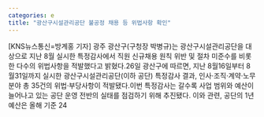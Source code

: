 ```yaml
---
categories: e
title: "광산구시설관리공단 불공정 채용 등 위법사항 확인"
---
```

[KNS뉴스통신=방계홍 기자] 광주 광산구(구청장 박병규)는 광산구시설관리공단을 대상으로 지난 8월 실시한 특정감사에서 직원 신규채용 원칙 위반 및 절차 미준수를 비롯한 다수의 위법사항을 적발했다고 밝혔다.26일 광산구에 따르면, 지난 8월16일부터 8월31일까지 실시한 광산구시설관리공단(이하 공단) 특정감사 결과, 인사·조직·계약·노무 분야 총 35건의 위법‧부당사항이 적발됐다.이번 특정감사는 갈수록 사업 범위와 예산이 늘어나고 있는 공단 운영 전반의 실태를 점검하기 위해 추진됐다. 이와 관련, 공단의 1년 예산은 올해 기준 24